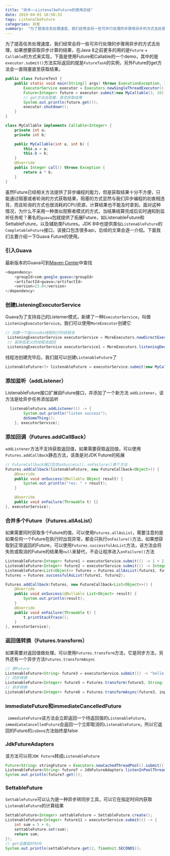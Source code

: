 ```yaml
---
title: "异步——ListenalbeFuture的使用总结"
date: 2019-04-01 16:50:33
tags: ListenalbeFuture
categories: 并发
summary:  "为了提高任务处理速度，我们经常会将一些可并行处理的步骤用异步的方式去处理，如果想要获取异步计算的结果"
---
```

为了提高任务处理速度，我们经常会将一些可并行处理的步骤用异步的方式去处理，如果想要获取异步计算的结果，在Java 8之前更多的用的是`Future` + `Callable`的方式来实现，<!-- more -->下面是使用Future和Callable的一个demo，其中的是`executor.submit()`方法实际返回的就是`FutureTask`的实例，另外Future的get方法会一直阻塞直至获取结果。
```java
public class FutureTest {
    public static void main(String[] args) throws ExecutionException, InterruptedException {
        ExecutorService executor = Executors.newSingleThreadExecutor();
        Future<Integer> future = executor.submit(new MyCallable(3, 10));
        // get方法会阻塞，直至获取结果
        System.out.println(future.get());
        executor.shutdown();
    }
}

class MyCallable implements Callable<Integer> {
    private int a;
    private int b;

    public MyCallable(int a, int b) {
        this.a = a;
        this.b = b;
    }
    @Override
    public Integer call() throws Exception {
        return a * b;
    }
}
```
虽然Future已经相关方法提供了异步编程的能力，但是获取结果十分不方便，只能通过阻塞或者轮询的方式获取结果，阻塞的方式显然与我们异步编程的初衷相违背，而且轮询的方式也很消耗的CPU资源，计算结果也不能及时拿到。面对这种情况，为什么不采用一种类似观察者模式的方式，当结果结算完成后实时通知到监听任务呢？著名的`guava`包就提供了拓展Future，如ListenableFuture和SettableFuture，以及辅助类Futures。JDK 8中也提供类似`ListenableFuture`的`CompletableFuture`接口，该接口包含很多api，后续的文章会逐一介绍。下面我们主要介绍一下Guava Future的使用。
### 引入Guava
最新版本的Guava可到[Maven Center](https://mvnrepository.com/artifact/com.google.guava/guava)中查找
```java
<dependency>
    <groupId>com.google.guava</groupId>
    <artifactId>guava</artifactId>
    <version>23.0</version>
</dependency>
```
### 创建ListeningExecutorService
Guava为了支持自己的Listerner模式，新建了一种`ExecutorService`，叫做`ListeningExecutorService`，我们可以使用`MoreExecutor`创建它
```java
// 创建一个由invoke线程执行的线程池
 ListeningExecutorService executorService = MoreExecutors.newDirectExecutorService();
 // 装饰自定义的线程池返回
 ListeningExecutorService executorService1 = MoreExecutors.listeningDecorator(Executors.newCachedThreadPool());
```
线程池创建完毕后，我们就可以创建`ListenableFuture`了
```java
ListenableFuture<?> listenableFuture = executorService.submit(new MyCallable(3, 10));
```
### 添加监听（addListener）
ListenableFuture接口扩展自Future接口，并添加了一个新方法 `addListener`，该方法是给异步任务添加监听
```java
  listenableFuture.addListener(() -> {
        System.out.println("listen success");
        doSomeThing();
    }, executorService);
```
### 添加回调（Futures.addCallBack）
`addListener`方法不支持获取返回值，如果需要获取返回值，可以使用`Futures.addCallBack`静态方法，该类是对JDK Future的拓展
```java
// FutureCallback接口包含onSuccess()、onFailure()两个方法
Futures.addCallback(listenableFuture, new FutureCallback<Object>() {
    @Override
    public void onSuccess(@Nullable Object result) {
        System.out.println("res: " + result);
    }

    @Override
    public void onFailure(Throwable t) {}
}, executorService);
```
### 合并多个Future（Futures.allAsList）
如果需要同时获取多个Future的值，可以使用`Futures.allAsList`，需要注意的是如果任何一个Future在执行时出现异常，都会只执行`onFailure()`方法，如果想获取到正常返回的Future，可以使用`Futures.successfulAsList`方法，该方法会将失败或取消的Future的结果用`null`来替代，不会让程序进入`onFailure()`方法
```java
ListenableFuture<Integer> future1 = executorService.submit(() -> 1 + 2);
ListenableFuture<Integer> future2 = executorService.submit(() -> Integer.parseInt("3q"));
ListenableFuture<List<Object>> futures = Futures.allAsList(future1, future2);
futures = Futures.successfulAsList(future1, future2);

Futures.addCallback(futures, new FutureCallback<List<Object>>() {
    @Override
    public void onSuccess(@Nullable List<Object> result) {
        System.out.println(result);
    }
    @Override
    public void onFailure(Throwable t) {
        t.printStackTrace();
    }
}, executorService);
```

### 返回值转换（Futures.transform）
如果需要对返回值做处理，可以使用`Futures.transform`方法，它是同步方法，另外还有一个异步方法`Futures.transformAsync`
```java
// 原Future
ListenableFuture<String> future3 = executorService.submit(() -> "hello, future");
// 同步转换
ListenableFuture<Integer> future5 = Futures.transform(future3, String::length, executorService);
// 异步转换
ListenableFuture<Integer> future6 = Futures.transformAsync(future3, input -> Futures.immediateFuture(input.length()), executorService);
```
### immediateFuture和immediateCancelledFuture
` immediateFuture`该方法会立即返回一个待返回值的`ListenableFuture`，`immediateCancelledFuture`会返回一个立即取消的`ListenableFuture`，所以它返回的Future的`isDone`方法始终是false
### JdkFutureAdapters
该方法可以将`JDK Future`转成`ListenableFuture`
```java
Future<String> stringFuture = Executors.newCachedThreadPool().submit(() -> "hello,world");
ListenableFuture<String> future7 = JdkFutureAdapters.listenInPoolThread(stringFuture);
System.out.println(future7.get());
```
### SettableFuture
`SettableFuture`可以认为是一种异步转同步工具，可以它在指定时间内获取`ListenableFuture`的计算结果
```java
SettableFuture<Integer> settableFuture = SettableFuture.create();
ListenableFuture<Integer> future11 = executorService.submit(() -> {
    int sum = 5 + 6;
    settableFuture.set(sum);
    return sum;
});
// get设置超时时间 
System.out.println(settableFuture.get(2, TimeUnit.SECONDS));
```